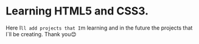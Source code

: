 # Learning HTML5 and CSS3.

Here I`ll add projects that I`m learning and in the future the projects that I`ll be creating. Thank you😊
